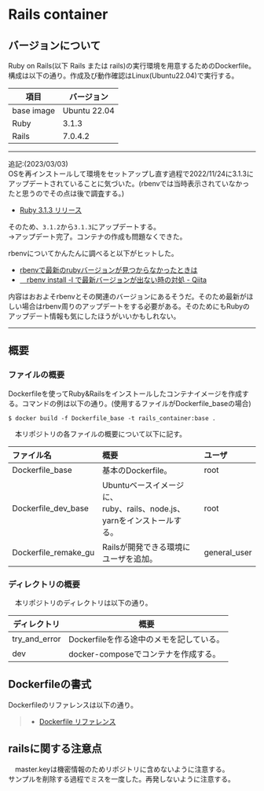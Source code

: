 # Rails container
## バージョンについて
Ruby on Rails(以下 Rails または rails)の実行環境を用意するためのDockerfile。構成は以下の通り。作成及び動作確認はLinux(Ubuntu22.04)で実行する。

|項目|バージョン|
|-|-|
|base image|Ubuntu 22.04|
|Ruby|3.1.3|
|Rails|7.0.4.2|

---

追記:(2023/03/03)  
OSを再インストールして環境をセットアップし直す過程で2022/11/24に3.1.3にアップデートされていることに気づいた。(rbenvでは当時表示されていなかったと思うのでその点は後で調査する。)

- [Ruby 3.1.3 リリース](https://www.ruby-lang.org/ja/news/2022/11/24/ruby-3-1-3-released/)

そのため、`3.1.2`から`3.1.3`にアップデートする。  
→アップデート完了。コンテナの作成も問題なくできた。

rbenvについてかんたんに調べると以下がヒットした。
- [rbenvで最新のrubyバージョンが見つからなかったときは](https://zenn.dev/yukito0616/articles/80031da7310707)
- [　rbenv install -l で最新バージョンが出ない時の対処 - Qiita](https://qiita.com/yahsan2/items/afbabacfd414d13a1504)

内容はおおよそrbenvとその関連のバージョンにあるそうだ。そのため最新がほしい場合はrbenv周りのアップデートをする必要がある。そのためにもRubyのアップデート情報も気にしたほうがいいかもしれない。

---

## 概要
### ファイルの概要
Dockerfileを使ってRuby&Railsをインストールしたコンテナイメージを作成する。コマンドの例は以下の通り。(使用するファイルがDockerfile_baseの場合)
```
$ docker build -f Dockerfile_base -t rails_container:base .
```

　本リポジトリの各ファイルの概要について以下に記す。

|ファイル名|概要|ユーザ|
|:---|:---|:---|
|Dockerfile_base|基本のDockerfile。|root|
|Dockerfile_dev_base|Ubuntuベースイメージに、<br>ruby、rails、node.js、yarnをインストールする。|root|
|Dockerfile_remake_gu|Railsが開発できる環境にユーザを追加。|general_user|

### ディレクトリの概要
　本リポジトリのディレクトリは以下の通り。

|ディレクトリ|概要|
|-|-|
|try_and_error|Dockerfileを作る途中のメモを記している。|
|dev|docker-composeでコンテナを作成する。|

## Dockerfileの書式
Dockerfileのリファレンスは以下の通り。
> - [Dockerfile リファレンス](https://matsuand.github.io/docs.docker.jp.onthefly/engine/reference/builder/)

## railsに関する注意点
　master.keyは機密情報のためリポジトリに含めないように注意する。  
サンプルを削除する過程でミスを一度した。再発しないように注意する。
